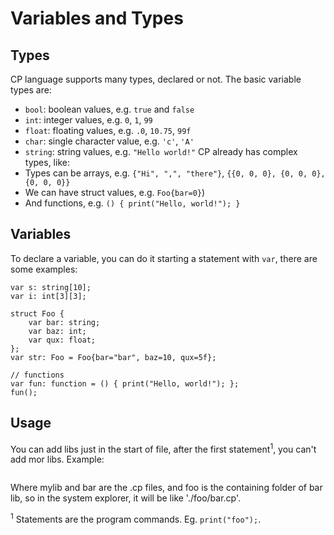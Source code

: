 # Variables and Types

## Types
CP language supports many types, declared or not. The basic variable types are:
- `bool`: boolean values, e.g. `true` and `false`
- `int`: integer values, e.g. `0`, `1`, `99`
- `float`: floating values, e.g. `.0`, `10.75`, `99f`
- `char`: single character value, e.g. `'c'`, `'A'`
- `string`: string values, e.g. `"Hello world!"`
CP already has complex types, like:
- Types can be arrays, e.g. `{"Hi", ",", "there"}`, `{{0, 0, 0}, {0, 0, 0}, {0, 0, 0}}`
- We can have struct values, e.g. `Foo{bar=0}`)
- And functions, e.g. `() { print("Hello, world!"); }`

## Variables
To declare a variable, you can do it starting a statement with `var`, there are some examples:
```cp
var s: string[10];
var i: int[3][3];

struct Foo {
    var bar: string;
    var baz: int;
    var qux: float;
};
var str: Foo = Foo{bar="bar", baz=10, qux=5f};

// functions
var fun: function = () { print("Hello, world!"); };
fun();

```


## Usage
You can add libs just in the start of file, after the first statement<sup>1</sup>, you can't add mor libs.
Example:
```cp

```
Where mylib and bar are the .cp files, and foo is the containing folder of bar lib, so in the system explorer, it will be like './foo/bar.cp'.


<sup>1</sup> Statements are the program commands. Eg. `print("foo");`.
